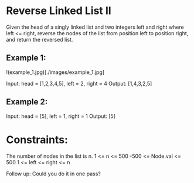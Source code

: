 # Reverse Linked List II

Given the head of a singly linked list and two integers left and right where left <= right, reverse the nodes of the list from position left to position right, and return the reversed list.

## Example 1:

!(example_1.jpg)[./images/example_1.jpg]

Input: head = [1,2,3,4,5], left = 2, right = 4
Output: [1,4,3,2,5]

## Example 2:

Input: head = [5], left = 1, right = 1
Output: [5]

# Constraints:

The number of nodes in the list is n.
1 <= n <= 500
-500 <= Node.val <= 500
1 <= left <= right <= n

Follow up: Could you do it in one pass?
